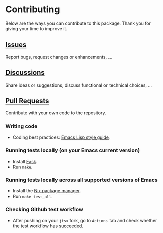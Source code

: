 <!-- markdownlint-disable MD001 MD013 -->

# Contributing

Below are the ways you can contribute to this package. Thank you for giving your time to improve it.

## [Issues](https://github.com/llemaitre19/jtsx/issues)

Report bugs, request changes or enhancements, ...

## [Discussions](https://github.com/llemaitre19/jtsx/discussions)

Share ideas or suggestions, discuss functional or technical choices, ...

## [Pull Requests](https://github.com/llemaitre19/jtsx/pulls)

Contribute with your own code to the repository. 

### Writing code

* Coding best practices: [Emacs Lisp style guide](https://github.com/bbatsov/emacs-lisp-style-guide).

### Running tests locally (on your Emacs current version)

* Install [Eask](https://emacs-eask.github.io/).
* Run `make`.

### Running tests locally across all supported versions of Emacs

* Install the [Nix package manager](https://nixos.org/download/).
* Run `make test_all`.

### Checking Github test workflow

* After pushing on your `jtsx` fork, go to `Actions` tab and check whether the test workflow has succeeded.
